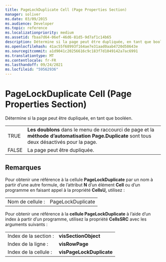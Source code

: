 ```yaml
---
title: PageLockDuplicate Cell (Page Properties Section)
manager: soliver
ms.date: 03/09/2015
ms.audience: Developer
ms.topic: reference
ms.localizationpriority: medium
ms.assetid: fbaa7d64-06ef-46d6-81d5-9d7af1c14b65
description: Détermine si la page peut être dupliquée, en tant que booléen.
ms.openlocfilehash: 41ac55f68993f164ae7e31aad0aab4720d58643e
ms.sourcegitcommit: a1d9041c20256616c9c183f7d1049142a7ac6991
ms.translationtype: MT
ms.contentlocale: fr-FR
ms.lasthandoff: 09/24/2021
ms.locfileid: "59562936"
---
```

# <a name="pagelockduplicate-cell-page-properties-section"></a>PageLockDuplicate Cell (Page Properties Section)

Détermine si la page peut être dupliquée, en tant que booléen.
  
|||
|:-----|:-----|
|TRUE  <br/> |**Les doublons** dans le menu de raccourci de page et la **méthode d’automatisation Page.Duplicate** sont tous deux désactivés pour la page.  <br/> |
|FALSE  <br/> |La page peut être dupliquée.  <br/> |
   
## <a name="remarks"></a>Remarques

Pour obtenir une référence à la cellule **PageLockDuplicate** par un nom à partir d’une autre formule, de l’attribut **N** d’un élément **Cell** ou d’un programme en faisant appel à la propriété **CellsU,** utilisez : 
  
|||
|:-----|:-----|
| Nom de cellule :  <br/> | PageLockDuplicate  <br/> |
   
Pour obtenir une référence à la **cellule PageLockDuplicate** à l’aide d’un index à partir d’un programme, utilisez la propriété **CellsSRC** avec les arguments suivants : 
  
|||
|:-----|:-----|
| Index de la section :  <br/> |**visSectionObject** <br/> |
| Index de la ligne :  <br/> |**visRowPage** <br/> |
| Index de la cellule :  <br/> |**visPageLockDuplicate** <br/> |
   

